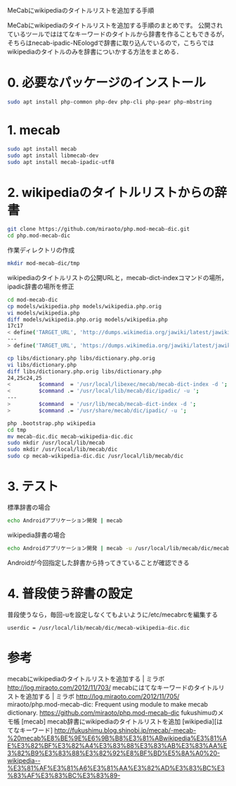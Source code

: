 MeCabにwikipediaのタイトルリストを追加する手順

MeCabにwikipediaのタイトルリストを追加する手順のまとめです。
公開されているツールでははてなキーワードのタイトルから辞書を作ることもできるが，そちらはnecab-ipadic-NEologdで辞書に取り込んでいるので，こちらではwikipediaのタイトルのみを辞書についかする方法をまとめる．

# 0. 必要なパッケージのインストール

```bash
sudo apt install php-common php-dev php-cli php-pear php-mbstring
```

# 1. mecab
```bash
sudo apt install mecab
sudo apt install libmecab-dev
sudo apt install mecab-ipadic-utf8
```

# 2. wikipediaのタイトルリストからの辞書
```bash
git clone https://github.com/miraoto/php.mod-mecab-dic.git
cd php.mod-mecab-dic
```

作業ディレクトリの作成
```bash
mkdir mod-mecab-dic/tmp
```

wikipediaのタイトルリストの公開URLと，mecab-dict-indexコマンドの場所，ipadic辞書の場所を修正
```bash
cd mod-mecab-dic
cp models/wikipedia.php models/wikipedia.php.orig
vi models/wikipedia.php
diff models/wikipedia.php.orig models/wikipedia.php
17c17
< define('TARGET_URL', 'http://dumps.wikimedia.org/jawiki/latest/jawiki-latest-all-titles-in-ns0.gz');
---
> define('TARGET_URL', 'https://dumps.wikimedia.org/jawiki/latest/jawiki-latest-all-titles-in-ns0.gz');

cp libs/dictionary.php libs/dictionary.php.orig
vi libs/dictionary.php
diff libs/dictionary.php.orig libs/dictionary.php
24,25c24,25
<         $command  = '/usr/local/libexec/mecab/mecab-dict-index -d ';
<         $command .= '/usr/local/lib/mecab/dic/ipadic/ -u ';
---
>         $command  = '/usr/lib/mecab/mecab-dict-index -d ';
>         $command .= '/usr/share/mecab/dic/ipadic/ -u ';
```

```bash
php .bootstrap.php wikipedia
cd tmp
mv mecab-dic.dic mecab-wikipedia-dic.dic
sudo mkdir /usr/local/lib/mecab
sudo mkdir /usr/local/lib/mecab/dic
sudo cp mecab-wikipedia-dic.dic /usr/local/lib/mecab/dic
```

# 3. テスト

標準辞書の場合
```bash
echo Androidアプリケーション開発 | mecab
```
wikipedia辞書の場合
```bash
echo Androidアプリケーション開発 | mecab -u /usr/local/lib/mecab/dic/mecab-wikipedia-dic.dic
```

Androidが今回指定した辞書から持ってきていることが確認できる


# 4. 普段使う辞書の設定
普段使うなら，毎回-uを設定しなくてもよいように/etc/mecabrcを編集する
``` /etc/mecabrc
userdic = /usr/local/lib/mecab/dic/mecab-wikipedia-dic.dic
```

# 参考
mecabにwikipediaのタイトルリストを追加する | ミラボ http://log.miraoto.com/2012/11/703/
mecabにはてなキーワードのタイトルリストを追加する | ミラボ http://log.miraoto.com/2012/11/705/
miraoto/php.mod-mecab-dic: Frequent using module to make mecab dictionary. https://github.com/miraoto/php.mod-mecab-dic
fukushimuのメモ帳 [mecab] mecab辞書にwikipediaのタイトルリストを追加 [wikipedia][はてなキーワード] http://fukushimu.blog.shinobi.jp/mecab/-mecab-%20mecab%E8%BE%9E%E6%9B%B8%E3%81%ABwikipedia%E3%81%AE%E3%82%BF%E3%82%A4%E3%83%88%E3%83%AB%E3%83%AA%E3%82%B9%E3%83%88%E3%82%92%E8%BF%BD%E5%8A%A0%20-wikipedia--%E3%81%AF%E3%81%A6%E3%81%AA%E3%82%AD%E3%83%BC%E3%83%AF%E3%83%BC%E3%83%89-
